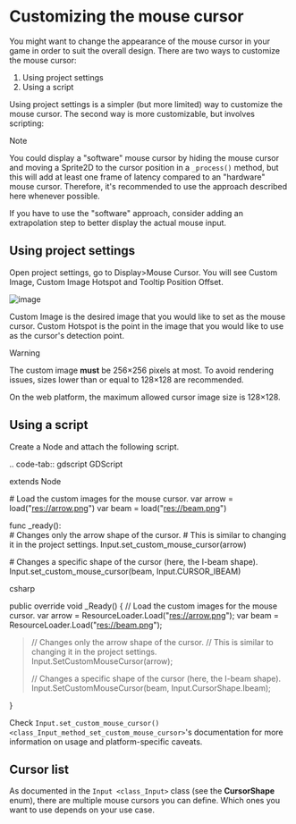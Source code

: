 # Customizing the mouse cursor

You might want to change the appearance of the mouse cursor in your game
in order to suit the overall design. There are two ways to customize the
mouse cursor:

1.  Using project settings
2.  Using a script

Using project settings is a simpler (but more limited) way to customize
the mouse cursor. The second way is more customizable, but involves
scripting:

Note

You could display a "software" mouse cursor by hiding the mouse cursor
and moving a Sprite2D to the cursor position in a `_process()` method,
but this will add at least one frame of latency compared to an
"hardware" mouse cursor. Therefore, it's recommended to use the approach
described here whenever possible.

If you have to use the "software" approach, consider adding an
extrapolation step to better display the actual mouse input.

## Using project settings

Open project settings, go to Display&gt;Mouse Cursor. You will see
Custom Image, Custom Image Hotspot and Tooltip Position Offset.

![image](img/cursor_project_settings.webp)

Custom Image is the desired image that you would like to set as the
mouse cursor. Custom Hotspot is the point in the image that you would
like to use as the cursor's detection point.

Warning

The custom image **must** be 256×256 pixels at most. To avoid rendering
issues, sizes lower than or equal to 128×128 are recommended.

On the web platform, the maximum allowed cursor image size is 128×128.

## Using a script

Create a Node and attach the following script.

.. code-tab:: gdscript GDScript

extends Node

\# Load the custom images for the mouse cursor. var arrow =
load("<res://arrow.png>") var beam = load("<res://beam.png>")

func \_ready():  
\# Changes only the arrow shape of the cursor. \# This is similar to
changing it in the project settings.
Input.set\_custom\_mouse\_cursor(arrow)

\# Changes a specific shape of the cursor (here, the I-beam shape).
Input.set\_custom\_mouse\_cursor(beam, Input.CURSOR\_IBEAM)

csharp

public override void \_Ready() { // Load the custom images for the mouse
cursor. var arrow = ResourceLoader.Load("<res://arrow.png>"); var beam =
ResourceLoader.Load("<res://beam.png>");

> // Changes only the arrow shape of the cursor. // This is similar to
> changing it in the project settings.
> Input.SetCustomMouseCursor(arrow);
>
> // Changes a specific shape of the cursor (here, the I-beam shape).
> Input.SetCustomMouseCursor(beam, Input.CursorShape.Ibeam);

}

Check
`Input.set_custom_mouse_cursor() <class_Input_method_set_custom_mouse_cursor>`'s
documentation for more information on usage and platform-specific
caveats.

## Cursor list

As documented in the `Input <class_Input>` class (see the
**CursorShape** enum), there are multiple mouse cursors you can define.
Which ones you want to use depends on your use case.
